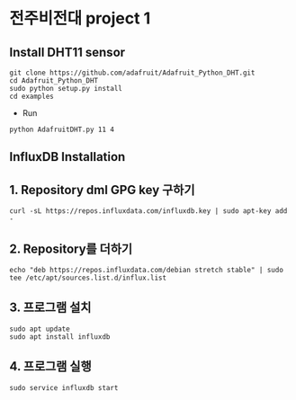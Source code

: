 #  전주비전대 project 1

## Install DHT11 sensor
```
git clone https://github.com/adafruit/Adafruit_Python_DHT.git
cd Adafruit_Python_DHT
sudo python setup.py install
cd examples
```
  - Run
  ```
  python AdafruitDHT.py 11 4
  ```
  
## InfluxDB Installation
  ## 1. Repository dml  GPG key 구하기
  ```
  curl -sL https://repos.influxdata.com/influxdb.key | sudo apt-key add -
  ```
  ## 2. Repository를 더하기
  ```
  echo "deb https://repos.influxdata.com/debian stretch stable" | sudo tee /etc/apt/sources.list.d/influx.list
  ```
  ## 3. 프로그램 설치
  ```
  sudo apt update
  sudo apt install influxdb
  ```
  ## 4. 프로그램 실행
  ```
  sudo service influxdb start
  ```
